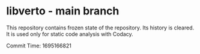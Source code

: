 # libverto - main branch

This repository contains frozen state of the repository.
Its history is cleared. It is used only for static code
analysis with Codacy.

Commit Time: 1695166821